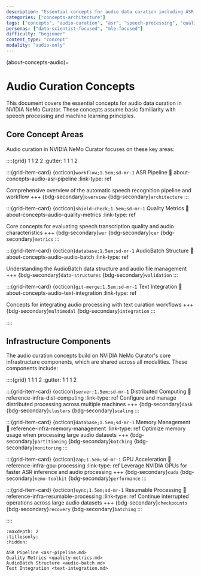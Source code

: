 ```yaml
---
description: "Essential concepts for audio data curation including ASR inference, quality assessment, and speech processing workflows"
categories: ["concepts-architecture"]
tags: ["concepts", "audio-curation", "asr", "speech-processing", "quality-metrics"]
personas: ["data-scientist-focused", "mle-focused"]
difficulty: "beginner"
content_type: "concept"
modality: "audio-only"
---
```


(about-concepts-audio)=
# Audio Curation Concepts

This document covers the essential concepts for audio data curation in NVIDIA NeMo Curator. These concepts assume basic familiarity with speech processing and machine learning principles.

## Core Concept Areas

Audio curation in NVIDIA NeMo Curator focuses on these key areas:

::::{grid} 1 1 2 2
:gutter: 1 1 1 2

:::{grid-item-card} {octicon}`workflow;1.5em;sd-mr-1` ASR Pipeline
:link: about-concepts-audio-asr-pipeline
:link-type: ref

Comprehensive overview of the automatic speech recognition pipeline and workflow
+++
{bdg-secondary}`overview` {bdg-secondary}`architecture`
:::

:::{grid-item-card} {octicon}`shield-check;1.5em;sd-mr-1` Quality Metrics
:link: about-concepts-audio-quality-metrics
:link-type: ref

Core concepts for evaluating speech transcription quality and audio characteristics
+++
{bdg-secondary}`wer` {bdg-secondary}`cer` {bdg-secondary}`metrics`
:::

:::{grid-item-card} {octicon}`database;1.5em;sd-mr-1` AudioBatch Structure
:link: about-concepts-audio-audio-batch
:link-type: ref

Understanding the AudioBatch data structure and audio file management
+++
{bdg-secondary}`data-structures` {bdg-secondary}`validation`
:::

:::{grid-item-card} {octicon}`git-merge;1.5em;sd-mr-1` Text Integration
:link: about-concepts-audio-text-integration
:link-type: ref

Concepts for integrating audio processing with text curation workflows
+++
{bdg-secondary}`multimodal` {bdg-secondary}`integration`
:::

::::

## Infrastructure Components

The audio curation concepts build on NVIDIA NeMo Curator's core infrastructure components, which are shared across all modalities. These components include:

::::{grid} 1 1 1 2
:gutter: 1 1 1 2

:::{grid-item-card} {octicon}`server;1.5em;sd-mr-1` Distributed Computing
:link: reference-infra-dist-computing
:link-type: ref
Configure and manage distributed processing across multiple machines
+++
{bdg-secondary}`dask`
{bdg-secondary}`clusters`
{bdg-secondary}`scaling`
:::

:::{grid-item-card} {octicon}`database;1.5em;sd-mr-1` Memory Management
:link: reference-infra-memory-management
:link-type: ref
Optimize memory usage when processing large audio datasets
+++
{bdg-secondary}`partitioning`
{bdg-secondary}`batching`
{bdg-secondary}`monitoring`
:::

:::{grid-item-card} {octicon}`zap;1.5em;sd-mr-1` GPU Acceleration
:link: reference-infra-gpu-processing
:link-type: ref
Leverage NVIDIA GPUs for faster ASR inference and audio processing
+++
{bdg-secondary}`cuda`
{bdg-secondary}`nemo-toolkit`
{bdg-secondary}`performance`
:::

:::{grid-item-card} {octicon}`sync;1.5em;sd-mr-1` Resumable Processing
:link: reference-infra-resumable-processing
:link-type: ref
Continue interrupted operations across large audio datasets
+++
{bdg-secondary}`checkpoints`
{bdg-secondary}`recovery`
{bdg-secondary}`batching`
:::

::::

```{toctree}
:maxdepth: 2
:titlesonly:
:hidden:

ASR Pipeline <asr-pipeline.md>
Quality Metrics <quality-metrics.md>
AudioBatch Structure <audio-batch.md>
Text Integration <text-integration.md>
```

